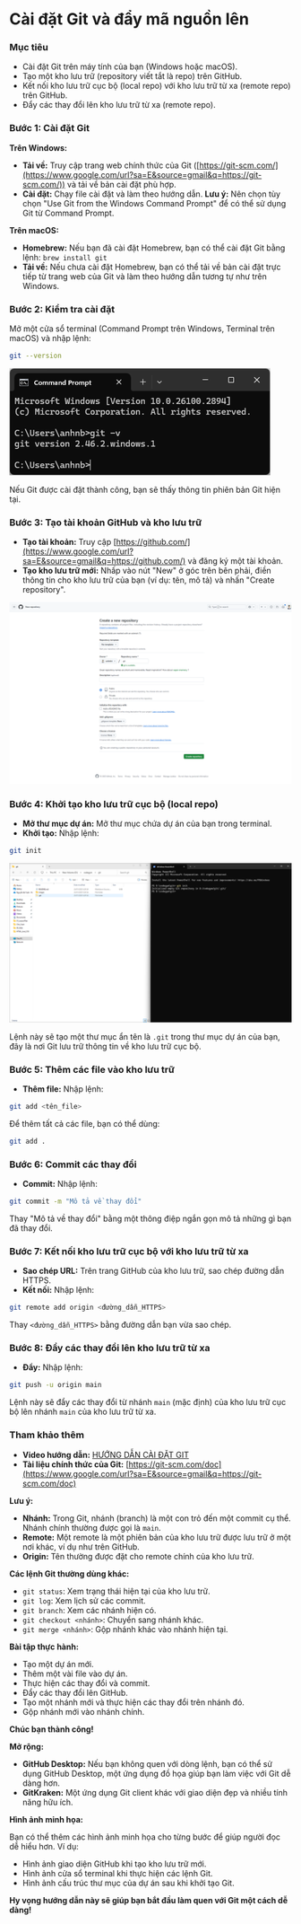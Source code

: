 # Cài đặt Git và đẩy mã nguồn lên

### Mục tiêu

- Cài đặt Git trên máy tính của bạn (Windows hoặc macOS).
- Tạo một kho lưu trữ (repository viết tắt là repo) trên GitHub.
- Kết nối kho lưu trữ cục bộ (local repo) với kho lưu trữ từ xa (remote repo) trên GitHub.
- Đẩy các thay đổi lên kho lưu trữ từ xa (remote repo).

### Bước 1: Cài đặt Git

**Trên Windows:**

- **Tải về:** Truy cập trang web chính thức của Git ([https://git-scm.com/](https://www.google.com/url?sa=E&source=gmail&q=https://git-scm.com/)) và tải về bản cài đặt phù hợp.
- **Cài đặt:** Chạy file cài đặt và làm theo hướng dẫn. **Lưu ý:** Nên chọn tùy chọn "Use Git from the Windows Command Prompt" để có thể sử dụng Git từ Command Prompt.

**Trên macOS:**

- **Homebrew:** Nếu bạn đã cài đặt Homebrew, bạn có thể cài đặt Git bằng lệnh: `brew install git`
- **Tải về:** Nếu chưa cài đặt Homebrew, bạn có thể tải về bản cài đặt trực tiếp từ trang web của Git và làm theo hướng dẫn tương tự như trên Windows.

### Bước 2: Kiểm tra cài đặt

Mở một cửa sổ terminal (Command Prompt trên Windows, Terminal trên macOS) và nhập lệnh:

```bash
git --version
```

![git --version](images/git-version.png)

Nếu Git được cài đặt thành công, bạn sẽ thấy thông tin phiên bản Git hiện tại.

### Bước 3: Tạo tài khoản GitHub và kho lưu trữ

- **Tạo tài khoản:** Truy cập [https://github.com/](https://www.google.com/url?sa=E&source=gmail&q=https://github.com/) và đăng ký một tài khoản.
- **Tạo kho lưu trữ mới:** Nhấp vào nút "New" ở góc trên bên phải, điền thông tin cho kho lưu trữ của bạn (ví dụ: tên, mô tả) và nhấn "Create repository".

![github.com_new](images/github.com_new.png)

### Bước 4: Khởi tạo kho lưu trữ cục bộ (local repo)

- **Mở thư mục dự án:** Mở thư mục chứa dự án của bạn trong terminal.
- **Khởi tạo:** Nhập lệnh:

```bash
git init
```

![git init](images/git-init.png)

Lệnh này sẽ tạo một thư mục ẩn tên là `.git` trong thư mục dự án của bạn, đây là nơi Git lưu trữ thông tin về kho lưu trữ cục bộ.

### Bước 5: Thêm các file vào kho lưu trữ

- **Thêm file:** Nhập lệnh:

```bash
git add <tên_file>
```

Để thêm tất cả các file, bạn có thể dùng:

```bash
git add .
```

### Bước 6: Commit các thay đổi

- **Commit:** Nhập lệnh:

```bash
git commit -m "Mô tả về thay đổi"
```

Thay "Mô tả về thay đổi" bằng một thông điệp ngắn gọn mô tả những gì bạn đã thay đổi.

### Bước 7: Kết nối kho lưu trữ cục bộ với kho lưu trữ từ xa

- **Sao chép URL:** Trên trang GitHub của kho lưu trữ, sao chép đường dẫn HTTPS.
- **Kết nối:** Nhập lệnh:

```bash
git remote add origin <đường_dẫn_HTTPS>
```

Thay `<đường_dẫn_HTTPS>` bằng đường dẫn bạn vừa sao chép.

### Bước 8: Đẩy các thay đổi lên kho lưu trữ từ xa

- **Đẩy:** Nhập lệnh:

```bash
git push -u origin main
```

Lệnh này sẽ đẩy các thay đổi từ nhánh `main` (mặc định) của kho lưu trữ cục bộ lên nhánh `main` của kho lưu trữ từ xa.

### Tham khảo thêm

- **Video hướng dẫn:** [HƯỚNG DẪN CÀI ĐẶT GIT](https://www.youtube.com/watch?v=lesqw7WzMFU&t=1s)
- **Tài liệu chính thức của Git:** [https://git-scm.com/doc](https://www.google.com/url?sa=E&source=gmail&q=https://git-scm.com/doc)

**Lưu ý:**

- **Nhánh:** Trong Git, nhánh (branch) là một con trỏ đến một commit cụ thể. Nhánh chính thường được gọi là `main`.
- **Remote:** Một remote là một phiên bản của kho lưu trữ được lưu trữ ở một nơi khác, ví dụ như trên GitHub.
- **Origin:** Tên thường được đặt cho remote chính của kho lưu trữ.

**Các lệnh Git thường dùng khác:**

- `git status`: Xem trạng thái hiện tại của kho lưu trữ.
- `git log`: Xem lịch sử các commit.
- `git branch`: Xem các nhánh hiện có.
- `git checkout <nhánh>`: Chuyển sang nhánh khác.
- `git merge <nhánh>`: Gộp nhánh khác vào nhánh hiện tại.

**Bài tập thực hành:**

- Tạo một dự án mới.
- Thêm một vài file vào dự án.
- Thực hiện các thay đổi và commit.
- Đẩy các thay đổi lên GitHub.
- Tạo một nhánh mới và thực hiện các thay đổi trên nhánh đó.
- Gộp nhánh mới vào nhánh chính.

**Chúc bạn thành công\!**

**Mở rộng:**

- **GitHub Desktop:** Nếu bạn không quen với dòng lệnh, bạn có thể sử dụng GitHub Desktop, một ứng dụng đồ họa giúp bạn làm việc với Git dễ dàng hơn.
- **GitKraken:** Một ứng dụng Git client khác với giao diện đẹp và nhiều tính năng hữu ích.

**Hình ảnh minh họa:**

Bạn có thể thêm các hình ảnh minh họa cho từng bước để giúp người đọc dễ hiểu hơn. Ví dụ:

- Hình ảnh giao diện GitHub khi tạo kho lưu trữ mới.
- Hình ảnh cửa sổ terminal khi thực hiện các lệnh Git.
- Hình ảnh cấu trúc thư mục của dự án sau khi khởi tạo Git.

**Hy vọng hướng dẫn này sẽ giúp bạn bắt đầu làm quen với Git một cách dễ dàng\!**
